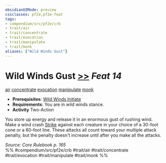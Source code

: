 ```yaml
---
obsidianUIMode: preview
cssclasses: pf2e,pf2e-feat
tags:
- compendium/src/pf2e/crb
- trait/air
- trait/concentrate
- trait/evocation
- trait/manipulate
- trait/monk
aliases: ["Wild Winds Gust"]
---
```

# Wild Winds Gust  [>>](rules/core-rulebook/chapter-9-playing-the-game.md#Actions "Two-Action") *Feat 14*  
[air](rules/traits/air.md "Air Energy & Element Trait")  [concentrate](rules/traits/concentrate.md "Concentrate Action & Ability Trait")  [evocation](rules/traits/evocation.md "Evocation School Trait")  [manipulate](rules/traits/manipulate.md "Manipulate General Trait")  [monk](rules/traits/monk.md "Monk Class Trait")  

- **Prerequisites**: [Wild Winds Initiate](compendium/feats/wild-winds-initiate.md)
- **Requirements**: You are in wild winds stance.
- **Activity** Two-Action

You store up energy and release it in an enormous gust of rushing wind. Make a wind crash [Strike](rules/actions/strike.md) against each creature in your choice of a 30-foot cone or a 60-foot line. These attacks all count toward your multiple attack penalty, but the penalty doesn't increase until after you make all the attacks.

*Source: Core Rulebook p. 165*  
%% #compendium/src/pf2e/crb #trait/air #trait/concentrate #trait/evocation #trait/manipulate #trait/monk %%